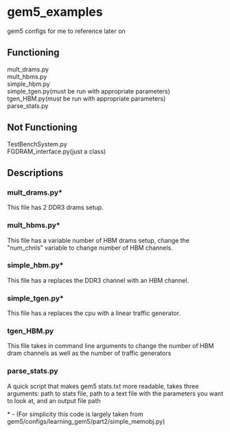# gem5_examples
gem5 configs for me to reference later on


## Functioning
mult_drams.py   
mult_hbms.py     
simple_hbm.py   
simple_tgen.py(must be run with appropriate parameters)    
tgen_HBM.py(must be run with appropriate parameters)  
parse_stats.py


## Not Functioning   
TestBenchSystem.py    
FGDRAM_interface.py(just a class)    



## Descriptions  

### mult_drams.py*    
This file has 2 DDR3 drams setup.    

### mult_hbms.py*    
This file has a variable number of HBM drams setup, change the "num_chnls" variable to change number of HBM channels.  

### simple_hbm.py*    
This file has a replaces the DDR3 channel with an HBM channel.

### simple_tgen.py*    
This file has a replaces the cpu with a linear traffic generator.

### tgen_HBM.py    
This file takes in command line arguments to change the number of HBM dram channels as well as the number of traffic generators

### parse_stats.py
A quick script that makes gem5 stats.txt more readable, takes three arguments: path to stats file, path to a text file with the parameters you want to look at, and an output file path


\* - (For simplicity this code is largely taken from gem5/configs/learning_gem5/part2/simple_memobj.py)
